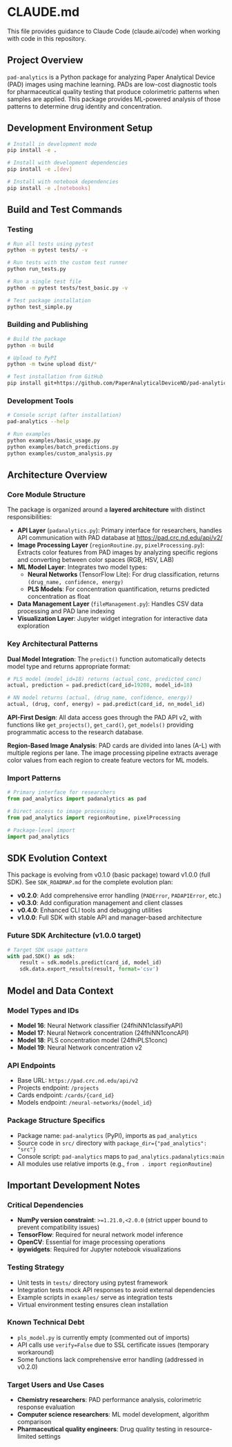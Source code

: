 # CLAUDE.md

This file provides guidance to Claude Code (claude.ai/code) when working with code in this repository.

## Project Overview

`pad-analytics` is a Python package for analyzing Paper Analytical Device (PAD) images using machine learning. PADs are low-cost diagnostic tools for pharmaceutical quality testing that produce colorimetric patterns when samples are applied. This package provides ML-powered analysis of those patterns to determine drug identity and concentration.

## Development Environment Setup

```bash
# Install in development mode
pip install -e .

# Install with development dependencies
pip install -e .[dev]

# Install with notebook dependencies
pip install -e .[notebooks]
```

## Build and Test Commands

### Testing
```bash
# Run all tests using pytest
python -m pytest tests/ -v

# Run tests with the custom test runner
python run_tests.py

# Run a single test file
python -m pytest tests/test_basic.py -v

# Test package installation
python test_simple.py
```

### Building and Publishing
```bash
# Build the package
python -m build

# Upload to PyPI
python -m twine upload dist/*

# Test installation from GitHub
pip install git+https://github.com/PaperAnalyticalDeviceND/pad-analytics.git@refactor-installable-package
```

### Development Tools
```bash
# Console script (after installation)
pad-analytics --help

# Run examples
python examples/basic_usage.py
python examples/batch_predictions.py
python examples/custom_analysis.py
```

## Architecture Overview

### Core Module Structure
The package is organized around a **layered architecture** with distinct responsibilities:

- **API Layer** (`padanalytics.py`): Primary interface for researchers, handles API communication with PAD database at https://pad.crc.nd.edu/api/v2/
- **Image Processing Layer** (`regionRoutine.py`, `pixelProcessing.py`): Extracts color features from PAD images by analyzing specific regions and converting between color spaces (RGB, HSV, LAB)
- **ML Model Layer**: Integrates two model types:
  - **Neural Networks** (TensorFlow Lite): For drug classification, returns `(drug_name, confidence, energy)`
  - **PLS Models**: For concentration quantification, returns predicted concentration as float
- **Data Management Layer** (`fileManagement.py`): Handles CSV data processing and PAD lane indexing
- **Visualization Layer**: Jupyter widget integration for interactive data exploration

### Key Architectural Patterns

**Dual Model Integration**: The `predict()` function automatically detects model type and returns appropriate format:
```python
# PLS model (model_id=18) returns (actual_conc, predicted_conc)
actual, prediction = pad.predict(card_id=19208, model_id=18)

# NN model returns (actual, (drug_name, confidence, energy))
actual, (drug, conf, energy) = pad.predict(card_id, nn_model_id)
```

**API-First Design**: All data access goes through the PAD API v2, with functions like `get_projects()`, `get_card()`, `get_models()` providing programmatic access to the research database.

**Region-Based Image Analysis**: PAD cards are divided into lanes (A-L) with multiple regions per lane. The image processing pipeline extracts average color values from each region to create feature vectors for ML models.

### Import Patterns
```python
# Primary interface for researchers
from pad_analytics import padanalytics as pad

# Direct access to image processing
from pad_analytics import regionRoutine, pixelProcessing

# Package-level import
import pad_analytics
```

## SDK Evolution Context

This package is evolving from v0.1.0 (basic package) toward v1.0.0 (full SDK). See `SDK_ROADMAP.md` for the complete evolution plan:

- **v0.2.0**: Add comprehensive error handling (`PADError`, `PADAPIError`, etc.)
- **v0.3.0**: Add configuration management and client classes
- **v0.4.0**: Enhanced CLI tools and debugging utilities
- **v1.0.0**: Full SDK with stable API and manager-based architecture

### Future SDK Architecture (v1.0.0 target)
```python
# Target SDK usage pattern
with pad.SDK() as sdk:
    result = sdk.models.predict(card_id, model_id)
    sdk.data.export_results(result, format='csv')
```

## Model and Data Context

### Model Types and IDs
- **Model 16**: Neural Network classifier (24fhiNN1classifyAPI)
- **Model 17**: Neural Network concentration (24fhiNN1concAPI) 
- **Model 18**: PLS concentration model (24fhiPLS1conc)
- **Model 19**: Neural Network concentration v2

### API Endpoints
- Base URL: `https://pad.crc.nd.edu/api/v2`
- Projects endpoint: `/projects`
- Cards endpoint: `/cards/{card_id}`
- Models endpoint: `/neural-networks/{model_id}`

### Package Structure Specifics
- Package name: `pad-analytics` (PyPI), imports as `pad_analytics`
- Source code in `src/` directory with `package_dir={"pad_analytics": "src"}`
- Console script: `pad-analytics` maps to `pad_analytics.padanalytics:main`
- All modules use relative imports (e.g., `from . import regionRoutine`)

## Important Development Notes

### Critical Dependencies
- **NumPy version constraint**: `>=1.21.0,<2.0.0` (strict upper bound to prevent compatibility issues)
- **TensorFlow**: Required for neural network model inference
- **OpenCV**: Essential for image processing operations
- **ipywidgets**: Required for Jupyter notebook visualizations

### Testing Strategy
- Unit tests in `tests/` directory using pytest framework
- Integration tests mock API responses to avoid external dependencies
- Example scripts in `examples/` serve as integration tests
- Virtual environment testing ensures clean installation

### Known Technical Debt
- `pls_model.py` is currently empty (commented out of imports)
- API calls use `verify=False` due to SSL certificate issues (temporary workaround)
- Some functions lack comprehensive error handling (addressed in v0.2.0)

### Target Users and Use Cases
- **Chemistry researchers**: PAD performance analysis, colorimetric response evaluation
- **Computer science researchers**: ML model development, algorithm comparison
- **Pharmaceutical quality engineers**: Drug quality testing in resource-limited settings